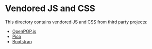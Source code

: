 # Vendored JS and CSS

This directory contains vendored JS and CSS from third party projects:

* [OpenPGP.js](https://openpgpjs.org/)
* [Pico](https://picocss.com/)
* [Bootstrap](https://getbootstrap.com/)
